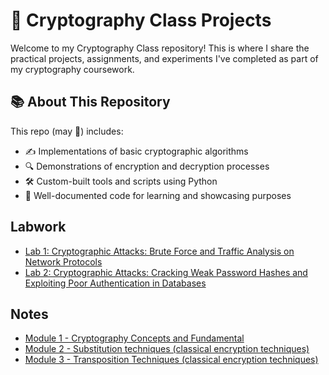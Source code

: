 # 🔐 Cryptography Class Projects

Welcome to my Cryptography Class repository! This is where I share the practical projects, assignments, and experiments I've completed as part of my cryptography coursework.

## 📚 About This Repository

This repo (may 🤞) includes:
- ✍️ Implementations of basic cryptographic algorithms
- 🔍 Demonstrations of encryption and decryption processes
- 🛠️ Custom-built tools and scripts using Python
- 📖 Well-documented code for learning and showcasing purposes

## Labwork
- [Lab 1: Cryptographic Attacks: Brute Force and Traffic Analysis on Network Protocols](Cryptography-Class/Assessments/2-Lab-Works/Lab-Work-1/readme.md)
- [Lab 2: Cryptographic Attacks: Cracking Weak Password Hashes and Exploiting Poor Authentication in Databases](Cryptography-Class/Assessments/2-Lab-Works/Lab-Work-2/readme.md)

## Notes
- [Module 1 - Cryptography Concepts and Fundamental](https://github.com/abutheone/Adam-Riezqie/blob/29267ad5f625bc2e2c538bec9e6cc47891512b2c/Cryptography-Class/Notes/Module%201%20-%20Cryptography%20Concepts%20and%20Fundamental.md)
- [Module 2 - Substitution techniques (classical encryption techniques)](Cryptography-Class/Notes/Module%202%20-%20Substitution%20techniques%20(classical%20encryption%20techniques).md)
- [Module 3 - Transposition Techniques (classical encryption techniques)](Cryptography-Class/Notes/Module%203%20-%20Transposition%20Techniques%20(classical%20encryption%20techniques).md)
